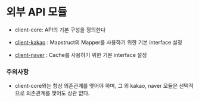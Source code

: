 # 외부 API 모듈

- client-core: API의 기본 구성을 정의한다 

- [client-kakao](https://github.com/jhsong2580/subject/blob/main/client/client-kakao/README.md) : Mapstruct의 Mapper를 사용하기 위한 기본 interface 설정

- [client-naver](https://github.com/jhsong2580/subject/blob/main/client/client-naver/README.md) : Cache를 사용하기 위한 기본 interface 설정

### 주의사항
- client-core와는 항상 의존관계를 맺어야 하며, 그 외 kakao, naver 모듈은 선택적으로 의존관계를 맺어도 상관 없다. 